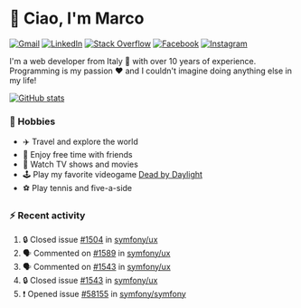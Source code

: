 # 👋 Ciao, I'm Marco

[![Gmail](https://img.shields.io/badge/Gmail-%23BB001B?style=flat-square&logo=gmail&logoColor=white)](mailto:gremo1982@gmail.com)
[![LinkedIn](https://img.shields.io/badge/LinkedIn-%230e76a8?style=flat-square&logo=linkedin)](https://www.linkedin.com/in/marco-polichetti)
[![Stack Overflow](https://img.shields.io/stackexchange/stackoverflow/r/220180?style=flat&logo=stackoverflow&label=Stack%20Overflow&color=%23F47F24)](https://stackoverflow.com/users/220180)
[![Facebook](https://img.shields.io/badge/-Facebook-%234267B2?style=flat-square&logo=facebook&logoColor=white)](https://www.facebook.com/marco.poliketti)
[![Instagram](https://img.shields.io/badge/-Instagram-%23C13584?style=flat-square&logo=instagram&logoColor=white)](https://www.instagram.com/marco.gremo)

I'm a web developer from Italy 🍕 with over 10 years of experience. Programming is my passion ❤️ and I couldn't imagine doing anything else in my life!

[![GitHub stats](https://github-readme-stats.vercel.app/api?username=gremo&show_icons=true&rank_icon=github&theme=transparent)](https://github.com/anuraghazra/github-readme-stats)

### 📅 Hobbies

- ✈️ Travel and explore the world
- 🍻 Enjoy free time with friends
- 🎥 Watch TV shows and movies
- 🕹️ Play my favorite videogame [Dead by Daylight](https://deadbydaylight.com)
- ⚽ Play tennis and five-a-side

### ⚡ Recent activity

<!--START_SECTION:activity-->
1. 🔒 Closed issue [#1504](https://github.com/symfony/ux/issues/1504) in [symfony/ux](https://github.com/symfony/ux)
2. 🗣 Commented on [#1589](https://github.com/symfony/ux/issues/1589#issuecomment-2337736959) in [symfony/ux](https://github.com/symfony/ux)
3. 🗣 Commented on [#1543](https://github.com/symfony/ux/issues/1543#issuecomment-2336467983) in [symfony/ux](https://github.com/symfony/ux)
4. 🔒 Closed issue [#1543](https://github.com/symfony/ux/issues/1543) in [symfony/ux](https://github.com/symfony/ux)
5. ❗ Opened issue [#58155](https://github.com/symfony/symfony/issues/58155) in [symfony/symfony](https://github.com/symfony/symfony)
<!--END_SECTION:activity-->
